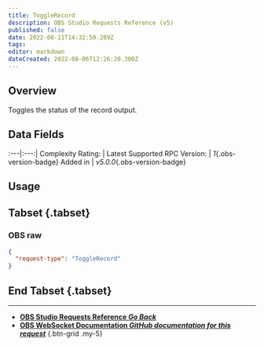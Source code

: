 ```yaml
---
title: ToggleRecord
description: OBS Studio Requests Reference (v5)
published: false
date: 2022-08-11T14:32:50.289Z
tags: 
editor: markdown
dateCreated: 2022-08-06T12:26:20.300Z
---
```


## Overview
Toggles the status of the record output.

## Data Fields
:---|:---:|
Complexity Rating: | <span class="stars stars--1"></span>
Latest Supported RPC Version: | *1*{.obs-version-badge}
Added in | *v5.0.0*{.obs-version-badge}

## Usage
## Tabset {.tabset}
### OBS raw
```json
{
  "request-type": "ToggleRecord"
}
```
## End Tabset {.tabset}

---

- [<i class="mdi mdi-chevron-left"></i>**OBS Studio Requests Reference *Go Back***](/en/Broadcasters/OBS/Requests)
- [<i class="mdi mdi-github"></i> **OBS WebSocket Documentation *GitHub documentation for this request***](https://github.com/obsproject/obs-websocket/blob/master/docs/generated/protocol.md#togglerecord)
{.btn-grid .my-5}
